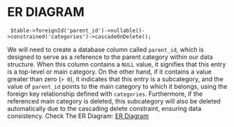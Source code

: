 # ER DIAGRAM

     $table->foreignId('parent_id')->nullable()->constrained('categories')->cascadeOnDelete();

We will need to create a database column called `parent_id`, which is designed to serve as a reference to the parent category within our data structure. When this column contains a `NULL` value, it signifies that this entry is a top-level or main category. On the other hand, if it contains a value greater than zero (`> 0`), it indicates that this entry is a subcategory, and the value of `parent_id` points to the main category to which it belongs, using the foreign key relationship defined with `categories`. Furthermore, if the referenced main category is deleted, this subcategory will also be deleted automatically due to the cascading delete constraint, ensuring data consistency.
Check The ER Diagram:
[ER Diagram
](https://github.com/Medsek233/Buckhill_Technical_Task/blob/main/SQL%20Tasks/ER%20Diagram.jpg)
